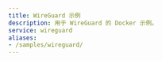 ```yaml
---
title: WireGuard 示例
description: 用于 WireGuard 的 Docker 示例。
service: wireguard
aliases:
- /samples/wireguard/
---
```

